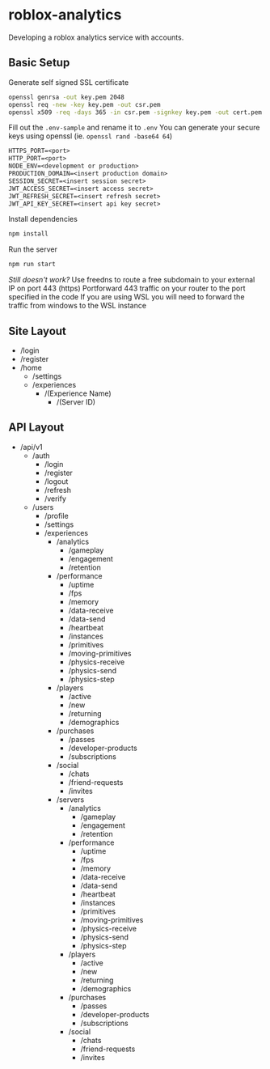 # roblox-analytics
Developing a roblox analytics service with accounts.

## Basic Setup
Generate self signed SSL certificate
```bash
openssl genrsa -out key.pem 2048
openssl req -new -key key.pem -out csr.pem
openssl x509 -req -days 365 -in csr.pem -signkey key.pem -out cert.pem
```
Fill out the `.env-sample` and rename it to `.env`
You can generate your secure keys using openssl (ie. `openssl rand -base64 64`)
```txt
HTTPS_PORT=<port>
HTTP_PORT=<port>
NODE_ENV=<development or production>
PRODUCTION_DOMAIN=<insert production domain>
SESSION_SECRET=<insert session secret>
JWT_ACCESS_SECRET=<insert access secret>
JWT_REFRESH_SECRET=<insert refresh secret>
JWT_API_KEY_SECRET=<insert api key secret>
```
Install dependencies
```bash
npm install
```
Run the server
```bash
npm run start
```

*Still doesn't work?*
Use freedns to route a free subdomain to your external IP on port 443 (https)
Portforward 443 traffic on your router to the port specified in the code
If you are using WSL you will need to forward the traffic from windows to the WSL instance

## Site Layout
- /login
- /register
- /home
    - /settings
    - /experiences
        - /(Experience Name)
            - /(Server ID)

## API Layout
- /api/v1
    - /auth
        - /login
        - /register
        - /logout
        - /refresh
        - /verify
    - /users
        - /profile
        - /settings
        - /experiences
            - /analytics
                - /gameplay
                - /engagement
                - /retention
            - /performance
                - /uptime
                - /fps
                - /memory
                - /data-receive
                - /data-send
                - /heartbeat
                - /instances
                - /primitives
                - /moving-primitives
                - /physics-receive
                - /physics-send
                - /physics-step
            - /players
                - /active
                - /new
                - /returning
                - /demographics
            - /purchases
                - /passes
                - /developer-products
                - /subscriptions
            - /social
                - /chats
                - /friend-requests
                - /invites
            - /servers
                - /analytics
                    - /gameplay
                    - /engagement
                    - /retention
                - /performance
                    - /uptime
                    - /fps
                    - /memory
                    - /data-receive
                    - /data-send
                    - /heartbeat
                    - /instances
                    - /primitives
                    - /moving-primitives
                    - /physics-receive
                    - /physics-send
                    - /physics-step
                - /players
                    - /active
                    - /new
                    - /returning
                    - /demographics
                - /purchases
                    - /passes
                    - /developer-products
                    - /subscriptions
                - /social
                    - /chats
                    - /friend-requests
                    - /invites